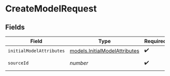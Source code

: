 # CreateModelRequest


## Fields

| Field                                                                          | Type                                                                           | Required                                                                       | Description                                                                    |
| ------------------------------------------------------------------------------ | ------------------------------------------------------------------------------ | ------------------------------------------------------------------------------ | ------------------------------------------------------------------------------ |
| `initialModelAttributes`                                                       | [models.InitialModelAttributes](../../models/shared/initialmodelattributes.md) | :heavy_check_mark:                                                             | N/A                                                                            |
| `sourceId`                                                                     | *number*                                                                       | :heavy_check_mark:                                                             | ID of the source                                                               |